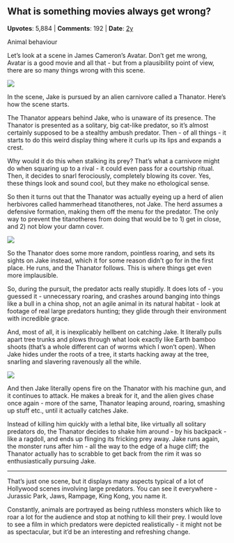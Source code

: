 ## What is something movies always get wrong?
    
**Upvotes**: 5,884 | **Comments**: 192 | **Date**: [2y](https://www.quora.com/What-is-something-movies-always-get-wrong/answer/Gary-Meaney)

Animal behaviour

Let’s look at a scene in James Cameron’s Avatar. Don’t get me wrong, Avatar is a good movie and all that - but from a plausibility point of view, there are so many things wrong with this scene.

![](https://qph.fs.quoracdn.net/main-qimg-6a77b0ff11628b5d1c3f86471f994391-lq)

In the scene, Jake is pursued by an alien carnivore called a Thanator. Here’s how the scene starts.

The Thanator appears behind Jake, who is unaware of its presence. The Thanator is presented as a solitary, big cat-like predator, so it’s almost certainly supposed to be a stealthy ambush predator. Then - of all things - it starts to do this weird display thing where it curls up its lips and expands a crest.

Why would it do this when stalking its prey? That’s what a carnivore might do when squaring up to a rival - it could even pass for a courtship ritual. Then, it decides to snarl ferociously, completely blowing its cover. Yes, these things look and sound cool, but they make no ethological sense.

So then it turns out that the Thanator was actually eyeing up a herd of alien herbivores called hammerhead titanotheres, not Jake. The herd assumes a defensive formation, making them off the menu for the predator. The only way to prevent the titanotheres from doing that would be to 1) get in close, and 2) not blow your damn cover.

![](https://qph.fs.quoracdn.net/main-qimg-2d930a35a3b3a46c61f276f105a772a2-lq)

So the Thanator does some more random, pointless roaring, and sets its sights on Jake instead, which it for some reason didn’t go for in the first place. He runs, and the Thanator follows. This is where things get even more implausible.

So, during the pursuit, the predator acts really stupidly. It does lots of - you guessed it - unnecessary roaring, and crashes around banging into things like a bull in a china shop, not an agile animal in its natural habitat - look at footage of real large predators hunting; they glide through their environment with incredible grace.

And, most of all, it is inexplicably hellbent on catching Jake. It literally pulls apart tree trunks and plows through what look exactly like Earth bamboo shoots (that’s a whole different can of worms which I won’t open). When Jake hides under the roots of a tree, it starts hacking away at the tree, snarling and slavering ravenously all the while.

![](https://qph.fs.quoracdn.net/main-qimg-e99ea1af79e0d6a6badca8a88a7f9e9c-pjlq)

And then Jake literally opens fire on the Thanator with his machine gun, and it continues to attack. He makes a break for it, and the alien gives chase once again - more of the same, Thanator leaping around, roaring, smashing up stuff etc., until it actually catches Jake.

Instead of killing him quickly with a lethal bite, like virtually all solitary predators do, the Thanator decides to shake him around - by his backpack - like a ragdoll, and ends up flinging its fricking prey away. Jake runs again, the monster runs after him - all the way to the edge of a huge cliff; the Thanator actually has to scrabble to get back from the rim it was so enthusiastically pursuing Jake.

* * *

That’s just one scene, but it displays many aspects typical of a lot of Hollywood scenes involving large predators. You can see it everywhere - Jurassic Park, Jaws, Rampage, King Kong, you name it.

Constantly, animals are portrayed as being ruthless monsters which like to roar a lot for the audience and stop at nothing to kill their prey. I would love to see a film in which predators were depicted realistically - it might not be as spectacular, but it’d be an interesting and refreshing change.

